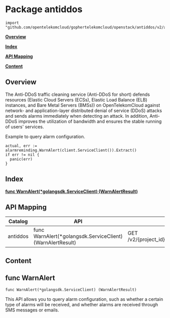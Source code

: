 # Package antiddos
    import "github.com/opentelekomcloud/gophertelekomcloud/openstack/antiddos/v2/alarmreminding"
**[Overview](#overview)**

**[Index](#index)**

**[API Mapping](#api-mapping)**

**[Content](#content)**

## Overview
The Anti-DDoS traffic cleaning service (Anti-DDoS for short) defends resources (Elastic Cloud Servers (ECSs), Elastic Load Balance (ELB) instances, and Bare Metal Servers (BMSs)) on OpenTelekomCloud against network- and application-layer distributed denial of service (DDoS) attacks and sends alarms immediately when detecting an attack. In addition, Anti-DDoS improves the utilization of bandwidth and ensures the stable running of users' services.

Example to query alarm configuration.

    actual, err := alarmreminding.WarnAlert(client.ServiceClient()).Extract()
    if err != nil {
      panic(err)
    }
## Index
**[func WarnAlert(*golangsdk.ServiceClient) (WarnAlertResult)](#func-warnalert)**
## API Mapping
|Catalog|API|EndPoint|
|----|---|--------|
|antiddos|func WarnAlert(*golangsdk.ServiceClient) (WarnAlertResult)|GET /v2/{project_id}/warnalert/alertconfig/query|
## Content
## func WarnAlert
    func WarnAlert(*golangsdk.ServiceClient) (WarnAlertResult)
This API allows you to query alarm configuration, such as whether a certain type of alarms will be received, and whether alarms are received through SMS messages or emails.
